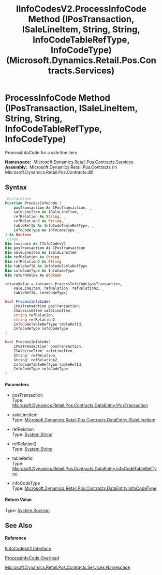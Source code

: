 ﻿---
title: IInfoCodesV2.ProcessInfoCode Method (IPosTransaction, ISaleLineItem, String, String, InfoCodeTableRefType, InfoCodeType) (Microsoft.Dynamics.Retail.Pos.Contracts.Services)
TOCTitle: ProcessInfoCode Method (IPosTransaction, ISaleLineItem, String, String, InfoCodeTableRefType, InfoCodeType)
ms:assetid: M:Microsoft.Dynamics.Retail.Pos.Contracts.Services.IInfoCodesV2.ProcessInfoCode(Microsoft.Dynamics.Retail.Pos.Contracts.DataEntity.IPosTransaction,Microsoft.Dynamics.Retail.Pos.Contracts.DataEntity.ISaleLineItem,System.String,System.String,Microsoft.Dynamics.Retail.Pos.Contracts.DataEntity.InfoCodeTableRefType,Microsoft.Dynamics.Retail.Pos.Contracts.DataEntity.InfoCodeType)
ms:mtpsurl: https://technet.microsoft.com/en-us/library/microsoft.dynamics.retail.pos.contracts.services.iinfocodesv2.processinfocode(v=AX.60)
ms:contentKeyID: 62201999
ms.date: 05/18/2015
mtps_version: v=AX.60
dev_langs:
- vb
- csharp
- c++
---

# ProcessInfoCode Method (IPosTransaction, ISaleLineItem, String, String, InfoCodeTableRefType, InfoCodeType)

ProcessInfoCode for a sale line item

**Namespace:**  [Microsoft.Dynamics.Retail.Pos.Contracts.Services](microsoft-dynamics-retail-pos-contracts-services-namespace.md)  
**Assembly:**  Microsoft.Dynamics.Retail.Pos.Contracts (in Microsoft.Dynamics.Retail.Pos.Contracts.dll)

## Syntax

``` vb
'Declaration
Function ProcessInfoCode ( _
    posTransaction As IPosTransaction, _
    saleLineItem As ISaleLineItem, _
    refRelation As String, _
    refRelation2 As String, _
    tableRefId As InfoCodeTableRefType, _
    infoCodeType As InfoCodeType _
) As Boolean
'Usage
Dim instance As IInfoCodesV2
Dim posTransaction As IPosTransaction
Dim saleLineItem As ISaleLineItem
Dim refRelation As String
Dim refRelation2 As String
Dim tableRefId As InfoCodeTableRefType
Dim infoCodeType As InfoCodeType
Dim returnValue As Boolean

returnValue = instance.ProcessInfoCode(posTransaction, _
    saleLineItem, refRelation, refRelation2, _
    tableRefId, infoCodeType)
```

``` csharp
bool ProcessInfoCode(
    IPosTransaction posTransaction,
    ISaleLineItem saleLineItem,
    string refRelation,
    string refRelation2,
    InfoCodeTableRefType tableRefId,
    InfoCodeType infoCodeType
)
```

``` c++
bool ProcessInfoCode(
    IPosTransaction^ posTransaction, 
    ISaleLineItem^ saleLineItem, 
    String^ refRelation, 
    String^ refRelation2, 
    InfoCodeTableRefType tableRefId, 
    InfoCodeType infoCodeType
)
```

#### Parameters

  - posTransaction  
    Type: [Microsoft.Dynamics.Retail.Pos.Contracts.DataEntity.IPosTransaction](ipostransaction-interface-microsoft-dynamics-retail-pos-contracts-dataentity.md)  

<!-- end list -->

  - saleLineItem  
    Type: [Microsoft.Dynamics.Retail.Pos.Contracts.DataEntity.ISaleLineItem](isalelineitem-interface-microsoft-dynamics-retail-pos-contracts-dataentity.md)  

<!-- end list -->

  - refRelation  
    Type: [System.String](https://technet.microsoft.com/en-us/library/s1wwdcbf\(v=ax.60\))  

<!-- end list -->

  - refRelation2  
    Type: [System.String](https://technet.microsoft.com/en-us/library/s1wwdcbf\(v=ax.60\))  

<!-- end list -->

  - tableRefId  
    Type: [Microsoft.Dynamics.Retail.Pos.Contracts.DataEntity.InfoCodeTableRefType](infocodetablereftype-enumeration-microsoft-dynamics-retail-pos-contracts-dataentity.md)  

<!-- end list -->

  - infoCodeType  
    Type: [Microsoft.Dynamics.Retail.Pos.Contracts.DataEntity.InfoCodeType](infocodetype-enumeration-microsoft-dynamics-retail-pos-contracts-dataentity.md)  

#### Return Value

Type: [System.Boolean](https://technet.microsoft.com/en-us/library/a28wyd50\(v=ax.60\))  

## See Also

#### Reference

[IInfoCodesV2 Interface](iinfocodesv2-interface-microsoft-dynamics-retail-pos-contracts-services.md)

[ProcessInfoCode Overload](iinfocodesv2-processinfocode-method-microsoft-dynamics-retail-pos-contracts-services.md)

[Microsoft.Dynamics.Retail.Pos.Contracts.Services Namespace](microsoft-dynamics-retail-pos-contracts-services-namespace.md)

